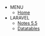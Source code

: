 <!-- ./_sidebar.md -->

* MENU
	* [Home](/)
* LARAVEL
	* [Notes 5.5](Laravel5.5.md "Laravel notes")
	* [Datatables](Laravel_Datatables.md)